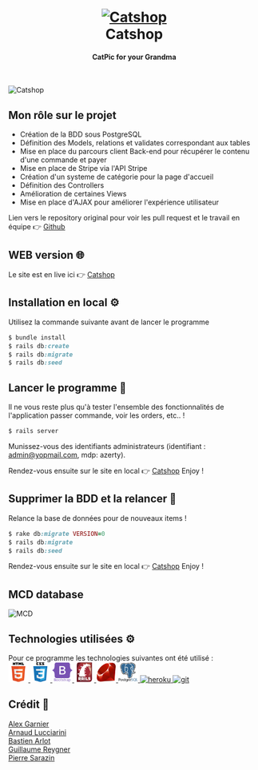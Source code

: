 
<h1 align="center">
  <br>
  <!--mettre à jour le href-->
  <a href="#"><img src="https://images.emojiterra.com/google/android-pie/512px/1f408.png" alt="Catshop" width="200"></a>
  <br>
Catshop <br>
</h1>
<h4 align="center">CatPic for your Grandma</h4>
<br>

<!--mettre image ou gif du site final entre parenthèse-->

![Catshop](https://i.imgur.com/azgVBJh.png)
## Mon rôle sur le projet
- Création de la BDD sous PostgreSQL
- Définition des Models, relations et validates correspondant aux tables
- Mise en place du parcours client Back-end pour récupérer le contenu d'une commande et payer
- Mise en place de Stripe via l'API Stripe
- Création d'un systeme de catégorie pour la page d'accueil
- Définition des Controllers
- Amélioration de certaines Views
- Mise en place d'AJAX pour améliorer l'expérience utilisateur

Lien vers le repository original pour voir les pull request et le travail en équipe 👉 [Github](https://github.com/Bastien-Arlot/CatShop)

## WEB version 🌐
<!--mettre le site final entre parenthèse-->

Le site est en live ici 👉 [Catshop](https://catshop-io.herokuapp.com/)

## Installation en local ⚙️

Utilisez la commande suivante avant de lancer le programme

```ruby
$ bundle install
$ rails db:create
$ rails db:migrate
$ rails db:seed
```

## Lancer le programme 🚦

Il ne vous reste plus qu'à tester l'ensemble des fonctionnalités de l'application passer commande, voir les orders, etc.. ! 

```ruby
$ rails server 
```

Munissez-vous des identifiants administrateurs (identifiant : admin@yopmail.com, mdp: azerty).

Rendez-vous ensuite sur le site en local 👉 [Catshop](http://localhost:3000/)
Enjoy !

## Supprimer la BDD et la relancer 🚦

Relance la base de données pour de nouveaux items !

```ruby
$ rake db:migrate VERSION=0 
$ rails db:migrate
$ rails db:seed
```

Rendez-vous ensuite sur le site en local 👉 [Catshop](http://localhost:3000/)
Enjoy !

## MCD database 

![MCD](https://i.imgur.com/wE7uHyP.png)

## Technologies utilisées ⚙️

<p align="left">Pour ce programme les technologies suivantes ont été utilisé : <br>
<a href="https://www.w3.org/html/" target="_blank" rel="noreferrer"> <img src="https://raw.githubusercontent.com/devicons/devicon/master/icons/html5/html5-original-wordmark.svg" alt="html5" width="40" height="40"/> </a>
<a href="https://www.w3schools.com/css/" target="_blank" rel="noreferrer"> <img src="https://raw.githubusercontent.com/devicons/devicon/master/icons/css3/css3-original-wordmark.svg" alt="css3" width="40" height="40"/> </a>
<!--
<a href="https://developer.mozilla.org/en-US/docs/Web/JavaScript" target="_blank" rel="noreferrer"> <img src="https://raw.githubusercontent.com/devicons/devicon/master/icons/javascript/javascript-original.svg" alt="javascript" width="40" height="40"/> </a>
-->
<a href="https://getbootstrap.com" target="_blank" rel="noreferrer"> <img src="https://raw.githubusercontent.com/devicons/devicon/master/icons/bootstrap/bootstrap-plain-wordmark.svg" alt="bootstrap" width="40" height="40"/> </a>
<a href="https://rubyonrails.org" target="_blank" rel="noreferrer"> <img src="https://raw.githubusercontent.com/devicons/devicon/master/icons/rails/rails-original-wordmark.svg" alt="rails" width="40" height="40"/> </a>
<a href="https://www.ruby-lang.org/en/" target="_blank" rel="noreferrer"> <img src="https://raw.githubusercontent.com/devicons/devicon/master/icons/ruby/ruby-original.svg" alt="ruby" width="40" height="40"/> </a>
<a href="https://www.postgresql.org" target="_blank" rel="noreferrer"> <img src="https://raw.githubusercontent.com/devicons/devicon/master/icons/postgresql/postgresql-original-wordmark.svg" alt="postgresql" width="40" height="40"/> </a>
<a href="https://heroku.com" target="_blank" rel="noreferrer"> <img src="https://www.vectorlogo.zone/logos/heroku/heroku-icon.svg" alt="heroku" width="40" height="40"/> </a>
<a href="https://git-scm.com/" target="_blank" rel="noreferrer"> <img src="https://www.vectorlogo.zone/logos/git-scm/git-scm-icon.svg" alt="git" width="40" height="40"/> </a>

## Crédit 🔗
[Alex Garnier](https://github.com/alegarn)<br>
[Arnaud Lucciarini](https://github.com/Non0-13)<br>
[Bastien Arlot](https://github.com/Bastien-Arlot)<br>
[Guillaume Reygner](https://github.com/guillaume-rygn)<br>
[Pierre Sarazin](https://github.com/PierreSARAZIN1)
